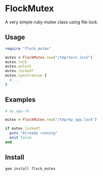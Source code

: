 # FlockMutex

A very simple ruby mutex class using file lock.

## Usage

```ruby
require "flock_mutex"

mutex = FlockMutex.new("/tmp/test.lock")
mutex.lock
mutex.unlock
mutex.locked?
mutex.synchronize {
  #...
}
```

## Examples

```ruby
# my_app.rb

mutex = FlockMutex.new("/tmp/my_app.lock")

if mutex.locked?
  puts "Already running"
  exit false
end
```

## Install

    gem install flock_mutex

